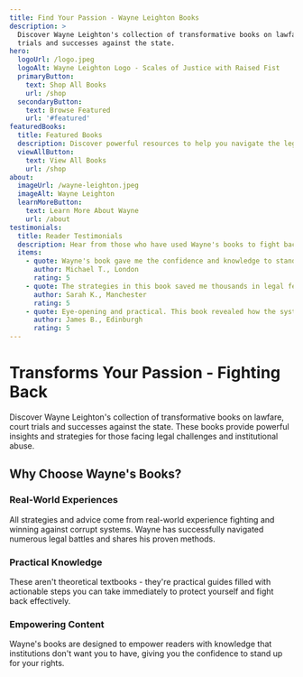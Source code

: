 ```yaml
---
title: Find Your Passion - Wayne Leighton Books
description: >
  Discover Wayne Leighton's collection of transformative books on lawfare, court
  trials and successes against the state.
hero:
  logoUrl: /logo.jpeg
  logoAlt: Wayne Leighton Logo - Scales of Justice with Raised Fist
  primaryButton:
    text: Shop All Books
    url: /shop
  secondaryButton:
    text: Browse Featured
    url: '#featured'
featuredBooks:
  title: Featured Books
  description: Discover powerful resources to help you navigate the legal system and fight back against corruption.
  viewAllButton:
    text: View All Books
    url: /shop
about:
  imageUrl: /wayne-leighton.jpeg
  imageAlt: Wayne Leighton
  learnMoreButton:
    text: Learn More About Wayne
    url: /about
testimonials:
  title: Reader Testimonials
  description: Hear from those who have used Wayne's books to fight back and win.
  items:
    - quote: Wayne's book gave me the confidence and knowledge to stand up to a corrupt judge. I won my case and exposed their misconduct.
      author: Michael T., London
      rating: 5
    - quote: The strategies in this book saved me thousands in legal fees and helped me navigate a complex legal situation with confidence.
      author: Sarah K., Manchester
      rating: 5
    - quote: Eye-opening and practical. This book revealed how the system really works and gave me tools to protect myself and my family.
      author: James B., Edinburgh
      rating: 5
---
```


# Transforms Your Passion -  Fighting Back

Discover Wayne Leighton's collection of transformative books on lawfare, court trials and successes against the state. These books provide powerful insights and strategies for those facing legal challenges and institutional abuse.

## Why Choose Wayne's Books?

### Real-World Experiences

All strategies and advice come from real-world experience fighting and winning against corrupt systems. Wayne has successfully navigated numerous legal battles and shares his proven methods.

### Practical Knowledge

These aren't theoretical textbooks - they're practical guides filled with actionable steps you can take immediately to protect yourself and fight back effectively.

### Empowering Content

Wayne's books are designed to empower readers with knowledge that institutions don't want you to have, giving you the confidence to stand up for your rights.
